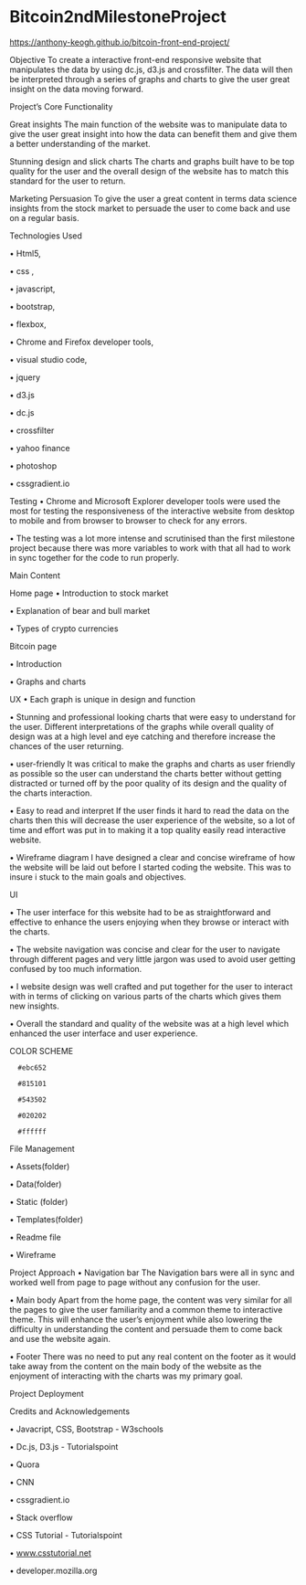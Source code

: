 ﻿# Bitcoin2ndMilestoneProject

https://anthony-keogh.github.io/bitcoin-front-end-project/

Objective
To create a interactive front-end responsive website that manipulates the data by using dc.js, d3.js and crossfilter. The data will then be interpreted through a series of graphs and charts to give the user great insight on the data moving forward.


Project’s Core Functionality

Great insights
The main function of the website was to manipulate data to give the user great insight into how the data can benefit them and give them a better understanding of the market. 

Stunning design and slick charts
The charts and graphs built have to be top quality for the user and the overall design of the website has to match this standard for the user to return. 

Marketing Persuasion
To give the user a great content in terms data science insights from the stock market to persuade the user to come back and use on a regular basis. 

Technologies Used

•	Html5,

•	css ,

•	javascript, 

•	bootstrap,

•	flexbox,

•	Chrome and Firefox developer tools, 

•	visual studio code,

•	jquery

•	d3.js

•	dc.js

•	crossfilter

•	yahoo finance

•	photoshop

•	cssgradient.io


Testing
•	Chrome and Microsoft Explorer developer tools were used the most for testing the responsiveness of the interactive website from desktop to mobile and from browser to browser to check for any errors. 

•	The testing was a lot more intense and scrutinised than the first milestone project because there was more variables to work with that all had to work in sync together for the code to run properly.


Main Content

Home page
•	Introduction to stock market

•	Explanation of bear and bull market

•	Types of crypto currencies 

Bitcoin page

•	Introduction

•	Graphs and charts


UX 
•	Each graph is unique in design and function

•	Stunning and professional looking charts that were easy to understand for the user.  Different interpretations of the graphs while overall quality of design was at a high level and eye catching and therefore increase the chances of the user returning.

•	user-friendly
It was critical to make the graphs and charts as user friendly as possible so the user can understand the charts better without getting distracted or turned off by the poor quality of its design and the quality of the charts interaction. 

•	Easy to read and interpret 
If the user finds it hard to read the data on the charts then this will decrease the user experience of the website, so a lot of time and effort was put in to making it a top quality easily read interactive website.

•	Wireframe diagram
I have designed a clear and concise wireframe of how the website will be laid out before I started coding the website. This was to insure i stuck to the main goals and objectives. 


UI 

•	The user interface for this website had to be as straightforward and effective to enhance the users enjoying when they browse or interact with the charts.

•	 The website navigation was concise and clear for the user to navigate through different pages and very little jargon was used to avoid user getting confused by too much information.

•	I website design was well crafted and put together for the user to interact with in terms of clicking on various parts of the charts which gives them new insights. 

•	Overall the standard and quality of the website was at a high level which enhanced the user interface and user experience.



COLOR SCHEME

      #ebc652
      
      #815101
     
      #543502
     
      #020202

      #ffffff




File Management

•	Assets(folder)

•	Data(folder)

•	Static (folder)

•	Templates(folder)

•	Readme file

•	Wireframe


Project Approach
•	Navigation bar
The Navigation bars were all in sync and worked well from page to page without any confusion for the user. 

•	Main body
Apart from the home page, the content was very similar for all the pages to give the user familiarity and a common theme to interactive theme. This will enhance the user’s enjoyment while also lowering the difficulty in understanding the content and persuade them to come back and use the website again.

•	Footer
There was no need to put any real content on the footer as it would take away from the content on the main body of the website as the enjoyment of interacting with the charts was my primary goal.

Project Deployment


Credits and Acknowledgements

•	Javacript, CSS, Bootstrap - W3schools

•	Dc.js, D3.js - Tutorialspoint

•	Quora

•	CNN 

•	cssgradient.io

•	Stack overflow 

•	CSS Tutorial - Tutorialspoint 

•	www.csstutorial.net

•	developer.mozilla.org


